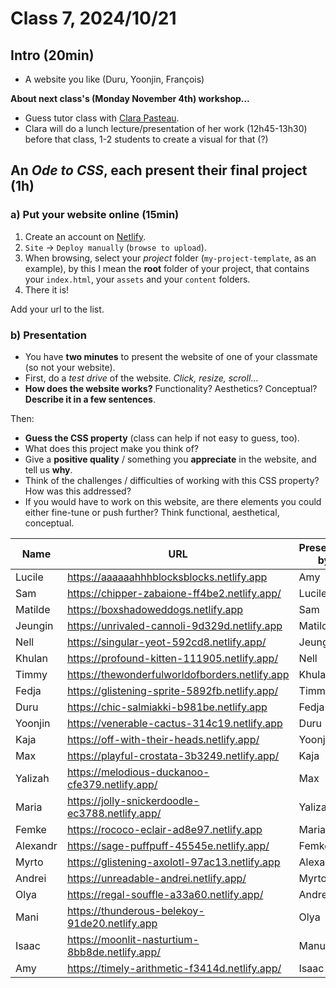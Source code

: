 # Class 7, 2024/10/21

## Intro (20min)

- A website you like (Duru, Yoonjin, François)

**About next class's (Monday November 4th) workshop…**

- Guess tutor class with [Clara Pasteau](https://www.clarapasteau.com).
- Clara will do a lunch lecture/presentation of her work (12h45-13h30) before that class, 1-2 students to create a visual for that (?)

## An *Ode to CSS*, each present their final project (1h)

### a) Put your website online (15min)

1) Create an account on [Netlify](https://app.netlify.com).
2) `Site` -> `Deploy manually` (`browse to upload`).
3) When browsing, select your *project* folder (`my-project-template`, as an example), by this I mean the **root** folder of your project, that contains your `index.html`, your `assets` and your `content` folders.
4) There it is!

Add your url to the list.

### b) Presentation

- You have **two minutes** to present the website of one of your classmate (so not your website).
- First, do a *test drive* of the website. *Click, resize, scroll*…
- **How does the website works?** Functionality? Aesthetics? Conceptual? **Describe it in a few sentences**.

Then:

- **Guess the CSS property** (class can help if not easy to guess, too).
- What does this project make you think of?
- Give a **positive quality** / something you **appreciate** in the website, and tell us **why**.
- Think of the challenges / difficulties of working with this CSS property? How was this addressed?
- If you would have to work on this website, are there elements you could either fine-tune or push further? Think functional, aesthetical, conceptual.

| Name | URL | Presented by |
| -- | -------------- | ------------- |
| Lucile | https://aaaaaahhhblocksblocks.netlify.app | Amy |
| Sam | https://chipper-zabaione-ff4be2.netlify.app/ | Lucile |
| Matilde | https://boxshadoweddogs.netlify.app | Sam |
| Jeungin | https://unrivaled-cannoli-9d329d.netlify.app | Matilde |
| Nell | https://singular-yeot-592cd8.netlify.app/ | Jeungin |
| Khulan | https://profound-kitten-111905.netlify.app/ | Nell |
| Timmy | https://thewonderfulworldofborders.netlify.app | Khulan |
| Fedja | https://glistening-sprite-5892fb.netlify.app/ | Timmy |
| Duru | https://chic-salmiakki-b981be.netlify.app | Fedja |
| Yoonjin | https://venerable-cactus-314c19.netlify.app | Duru |
| Kaja | https://off-with-their-heads.netlify.app/ | Yoonjin |
| Max | https://playful-crostata-3b3249.netlify.app/ | Kaja |
| Yalizah | https://melodious-duckanoo-cfe379.netlify.app/ | Max |
| Maria | https://jolly-snickerdoodle-ec3788.netlify.app/ | Yalizah |
| Femke | https://rococo-eclair-ad8e97.netlify.app | Maria |
| Alexandr | https://sage-puffpuff-45545e.netlify.app/ | Femke |
| Myrto | https://glistening-axolotl-97ac13.netlify.app | Alexandr |
| Andrei | https://unreadable-andrei.netlify.app/ | Myrto |
| Olya | https://regal-souffle-a33a60.netlify.app/ | Andrei |
| Mani | https://thunderous-belekoy-91de20.netlify.app | Olya |
| Isaac | https://moonlit-nasturtium-8bb8de.netlify.app/ | Manu |
| Amy | https://timely-arithmetic-f3414d.netlify.app/ | Isaac |
